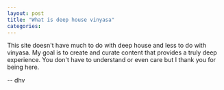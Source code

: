 ```yaml
---
layout: post
title: "What is deep house vinyasa"
categories:
---
```


This site doesn't have much to do with deep house and less to do with vinyasa. My goal is to create and curate content that provides a truly deep experience. You don't have to understand or even care but I thank you for being here.

-- dhv
